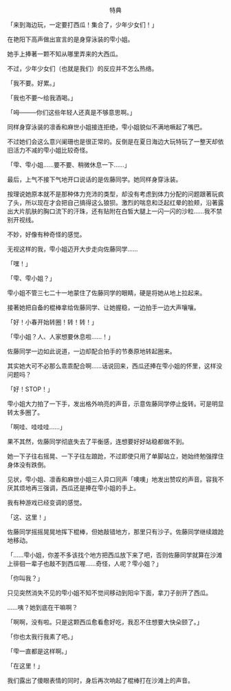 <p align="center">特典</p>

「来到海边玩，一定要打西瓜！集合了，少年少女们！」

在艳阳下高声做出宣言的是身穿泳装的雫小姐。

她手上捧著一颗不知从哪里弄来的大西瓜。

不过，少年少女们（也就是我们）的反应并不怎么热络。

「我不要。好累。」

「我也不要～给我酒喝。」

「呣────你们这些年轻人还真是不够意思啊。」

同样身穿泳装的凛香和麻世小姐接连拒绝，雫小姐貌似不满地噘起了嘴巴。

不过她们会这么意兴阑珊也是很正常的。反倒是在夏日海边大玩特玩了一整天却依旧活力不减的雫小姐比较奇怪。

「雫、雫小姐……要不要、稍微休息一下……」

最后，上气不接下气地开口说话的是佐藤同学。她同样身穿泳装。

按理说她原本就不是那种体力充沛的类型，却没有考虑到体力分配的问题跟著玩疯了头，所以现在才会把自己搞得这么狼狈。激烈的喘息和泛起红晕的脸颊，沿著露出大片肌肤的胸口流下的汗珠，还有贴附在白皙大腿上一闪一闪的沙粒……我不禁别开视线。

不妙，好像有种奇怪的感觉。

无视这样的我，雫小姐迈开大步走向佐藤同学……

「嘿！」

「雫、雫小姐？」

雫小姐不管三七二十一地蒙住了佐藤同学的眼睛，硬是将她从地上拉起来。

接著她把自备的棍棒拿给佐藤同学、让她握稳，一边拍手一边大声嚷嚷。

「好！小春开始转圈！转！转！」

「雫小姐？人、人家想要休息啦……！」

佐藤同学一边如此说道，一边却配合拍手的节奏原地转起圈来。

其实她大可不必那么乖乖配合啊……话说回来，西瓜还捧在雫小姐的怀里，这样没问题吗？

「好！STOP！」

雫小姐大力拍了一下手，发出格外响亮的声音，示意佐藤同学停止旋转。可是明显转太多圈了。

「啊哇、哇哇哇……」

果不其然，佐藤同学彻底失去了平衡感，连想要好好站稳都做不到。

她一下子往右摇晃、一下子往左踉跄，不过即使只用了单脚站立，她始终勉强撑住身体没有跌倒。

见状，雫小姐、凛香和麻世小姐三人异口同声「噢噢」地发出赞叹的声音。容我不厌其烦地再三强调，西瓜还是捧在雫小姐的手上。

我有种游戏已经变调的感觉。

「这、这里！」

佐藤同学摇摇晃晃地挥下棍棒，但她敲错地方，那里只有沙子。佐藤同学继续踉跄地移动。

「……雫小姐，你差不多该找个地方把西瓜放下来了吧，否则佐藤同学就算在沙滩上徘徊一辈子也敲不到西瓜喔……奇怪，人呢？雫小姐？」

「你叫我？」

只见突然消失不见的雫小姐不知不觉间移动到阳伞下面，拿刀子剖开了西瓜。

……咦？她到底在干嘛啊？

「啊啊，没有啦。只是这颗西瓜愈看愈好吃，我忍不住想要大快朵颐了。」

「你也太我行我素了吧。」

「雫一直都是这样啊。」

「在这里！」

我们露出了傻眼表情的同时，身后再次响起了棍棒打在沙滩上的声音。

